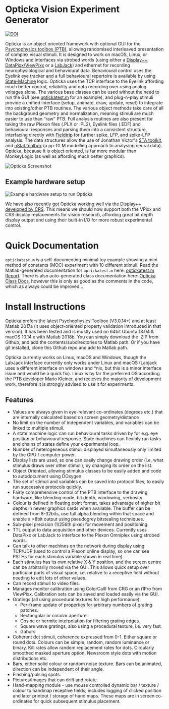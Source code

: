 # Opticka Vision Experiment Generator #

[![DOI](https://zenodo.org/badge/DOI/10.5281/zenodo.12293.svg)](https://doi.org/10.5281/zenodo.592253)  

Opticka is an object oriented framework with optional GUI for the [Psychophysics toolbox (PTB)](http://psychtoolbox.org/wikka.php?wakka=HomePage), allowing randomised interleaved presentation of complex visual stimuli. It is designed to work on macOS, Linux, or Windows and interfaces via strobed words (using either a [Display++](https://www.crsltd.com/tools-for-vision-science/calibrated-displays/displaypp-lcd-monitor/), [DataPixx/ViewPixx](http://vpixx.com/products/tools-for-vision-sciences/) or a [LabJack](https://labjack.com/)) and ethernet for recording neurophysiological and behavioural data. Behavioural control uses the Eyelink eye tracker and a full behavioural repertoire is available by using [State-Machine](http://iandol.github.io/OptickaDocs/classstate_machine.html#details) logic. Opticka uses the TCP interface to the Eyelink affording much better control, reliability and data recording over using analog voltages alone. The various base classes can be used without the need to run the GUI (see [optickatest.m](http://iandol.github.io/OptickaDocs/optickatest.html) for an example), and plug-n-play stimuli provide a unified interface (setup, animate, draw, update, reset) to integrate into existing/other PTB routines. The various object methods take care of all the background geometry and normalization, meaning stimuli are much easier to use than “raw” PTB. Full analysis routines are also present for taking the raw Plexon files (.PLX or .PL2), Eyelink files (.EDF) and behavioural responses and parsing them into a consistent structure, interfacing directly with [Fieldtrip](http://fieldtrip.fcdonders.nl/start) for further spike, LFP, and spike-LFP analysis. The data structures allow the use of Jonathan Victor's [STA toolkit](http://www.ncbi.nlm.nih.gov/pmc/articles/PMC2818590/), and [nStat toolbox](http://www.neurostat.mit.edu/nstat/) (a pp-GLM modelling approach to analysing neural data). Opticka, because it is object oriented, is far more modular than MonkeyLogic (as well as affording much better graphics).  

![Opticka Screenshot](https://github.com/iandol/opticka/raw/gh-pages/images/opticka.png)  

## Example hardware setup

![Example hardware setup to run Opticka](http://i62.tinypic.com/fxqq12.png)

We have also recently got Opticka working well via the [Display++ developed by CRS](https://www.crsltd.com/tools-for-vision-science/calibrated-displays/displaypp-lcd-monitor/). This means we should now support both the VPixx and CRS display replacements for vision research, affording great bit depth display output and using their built-in I/O for more robust experimental control.

# Quick Documentation
`optickatest.m` is a self-documenting minimal toy example showing a mini method of constants (MOC) experiment with 10 different stimuli. Read the Matlab-generated documentation for `optickatest.m` here: [optickatest.m Report](http://iandol.github.io/OptickaDocs/optickatest.html).
There is also auto-generated class documentation here: [Opticka Class Docs](http://iandol.github.io/OptickaDocs/inherits.html), however this is only as good as the comments in the code, which as always could be improved...  

# Install Instructions
Opticka prefers the latest Psychophysics Toolbox (V3.0.14+) and at least Matlab 2017a (it uses object-oriented property validation introduced in that version). It has been tested and is mostly used on 64bit Ubuntu 18.04 & macOS 10.14.x with Matlab 2018b. You can simply download the .ZIP from Github, and add the contents/subdirectories to Matlab path. Or if you have git installed, clone this Github repo and add to Matlab path.

Opticka currently works on Linux, macOS and Windows, though the LabJack interface currently only works under Linux and macOS (Labjack uses a different interface on windows and *nix, but this is a minor interface issue and would be a quick fix). Linux is by far the preferred OS according the PTB developer Mario Kleiner, and recieves the majority of development work, therefore it is strongly advised to use it for experiments.

## Features
* Values are always given in eye-relevant co-ordinates (degrees etc.) that are internally calculated based on screen geometry/distance
* No limit on the number of independent variables, and variables can be linked to multiple stimuli.
* A state machine logic can run behavioural tasks driven by for e.g. eye position or behavioural response. State machines can flexibly run tasks and chains of states define your experimental loop.
* Number of heterogeneous stimuli displayed simultaneously only limited by the GPU / computer power.
* Display lists are used, so one can easily change drawing order (i.e. what stimulus draws over other stimuli), by changing its order on the list.
* Object Oriented, allowing stimulus classes to be easily added and code to autodocument using DOxygen.
* The set of stimuli and variables can be saved into protocol files, to easily run successive protocols quickly.
* Fairly comprehensive control of the PTB interface to the drawing hardware, like blending mode, bit depth, windowing, verbosity.
* Colour is defined in floating point format, takes advantage of higher bit depths in newer graphics cards when available. The buffer can be defined from 8-32bits, use full alpha blending within that space and enable a >8bit output using pseudogrey bitstealing techniques.
* Sub-pixel precision (1/256th pixel) for movement and positioning.
* TTL output to data acquisition and other devices. Currently uses DataPixx or LabJack to interface to the Plexon Omniplex using strobed words.
* Can talk to other machines on the network during display using TCP/UDP (used to control a Plexon online display, so one can see PSTHs for each stimulus variable shown in real time).
* Each stimulus has its own relative X & Y position, and the screen centre can be arbitrarily moved via the GUI. This allows quick setup over particular parts of visual space, i.e. relative to a receptive field without needing to edit lots of other values.
* Can record stimuli to video files.
* Manages monitor calibration using ColorCalII from CRG or an i1Pro from ViewPixx. Calibration sets can be saved and loaded easily via the GUI.
* Gratings (all using procedural textures for high performance):
   * Per-frame update of properties for arbitrary numbers of grating patches.
   * Rectangular or circular aperture.
   * Cosine or hermite interpolation for filtering grating edges.
   * Square wave gratings, also using a procedural texture, i.e. very fast.
   * Gabors
* Coherent dot stimuli, coherence expressed from 0-1. Either square or round dots. Colours can be simple, random, random luminance or binary. Kill rates allow random replacement rates for dots. Circularly smoothed masked aperture option. Newsroom style dots with motion distributions etc.
* Bars, either solid colour or random noise texture. Bars can be animated, direction can be independent of their angle.
* Flashing/pulsing spots.
* Pictures/Images that can drift and rotate.
* Hand-mapping module - use mouse controlled dynamic bar / texture / colour to handmap receptive fields; includes logging of clicked position and later printout / storage of hand maps. These maps are in screen co-ordinates for quick subsequent stimulus placement.  

